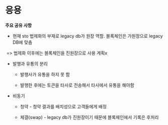 # 응용



**주요 공유 사항**

- 현재 sto 법제화의 부재로 legacy db가 원장 역할. 블록체인은 가원장으로 legacy DB에 맞춤

​	=> 법제화 이후에는 블록체인을 진원장으로 사용 계획x

- 발행과 유통의 분리

  - 발행사가 유통을 하지 못 함

  - 발행한 후에는 토큰을 타사로 전송해서 타사에서 유통을 해야함

- 비동기

  - 청약 - 청약 결과를 배치성으로 고객들에게 배정

  - 체결(swap) - legacy db가 진원장이기 때문에 블록체인에서 기록은 후처리